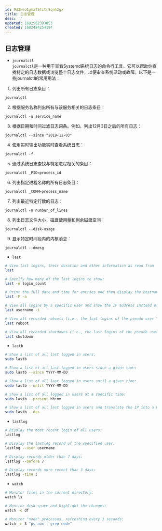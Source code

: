 ```yaml
---
id: 9d3keo1gmaf5titr8qnh2gx
title: 日志管理
desc: ''
updated: 1682562393853
created: 1682484254194
---
```



## 日志管理
- `journalctl`  
`journalctl`是一种用于查看Systemd系统日志的命令行工具。它可以帮助你查找特定的日志数据或浏览整个日志文件，以便审查系统活动或故障。以下是一些journalctl的常用用法：

1. 列出所有日志条目： 

```
journalctl
```

2. 根据服务名称列出所有与该服务相关的日志条目：

```
journalctl -u service_name
```

3. 根据日期和时间过滤日志词条。例如，列出12月3日之后的所有日志：

```
journalctl --since "2019-12-03"
```

4. 使用实时输出功能实时查看系统日志：

```
journalctl -f
```

5. 通过系统日志查找与特定进程相关的条目：

```
journalctl _PID=process_id
```

6. 列出指定进程名称的所有日志条目：

```
journalctl _COMM=process_name
```

7. 列出最近特定行数的日志：

```
journalctl -n number_of_lines
```

8. 列出日志文件大小，磁盘使用量和剩余磁盘空间：

```
journalctl --disk-usage
```

9. 显示特定时间段内的内核消息：

```
journalctl --dmesg
```

- `last`

```bash
# View last logins, their duration and other information as read from `/var/log/wtmp`:
last

# Specify how many of the last logins to show:
last -n login_count

# Print the full date and time for entries and then display the hostname column last to prevent truncation:
last -F -a

# View all logins by a specific user and show the IP address instead of the hostname:
last username -i

# View all recorded reboots (i.e., the last logins of the pseudo user "reboot"):
last reboot

# View all recorded shutdowns (i.e., the last logins of the pseudo user "shutdown"):
last shutdown

```
- `lastb`

```bash
# Show a list of all last logged in users:
sudo lastb

# Show a list of all last logged in users since a given time:
sudo lastb --since YYYY-MM-DD

# Show a list of all last logged in users until a given time:
sudo lastb --until YYYY-MM-DD

# Show a list of all logged in users at a specific time:
sudo lastb --present hh:mm

# Show a list of all last logged in users and translate the IP into a hostname:
sudo lastb --dns
```
- `lastlog`

```bash
# Display the most recent login of all users:
lastlog

# Display the lastlog record of the specified user:
lastlog --user username

# Display records older than 7 days:
lastlog --before 7

# Display records more recent than 3 days:
lastlog -time 3
```
- `watch`

```bash
# Monitor files in the current directory:
watch ls

# Monitor disk space and highlight the changes:
watch -d df

# Monitor "node" processes, refreshing every 3 seconds:
watch -n 3 "ps aux | grep node"
```